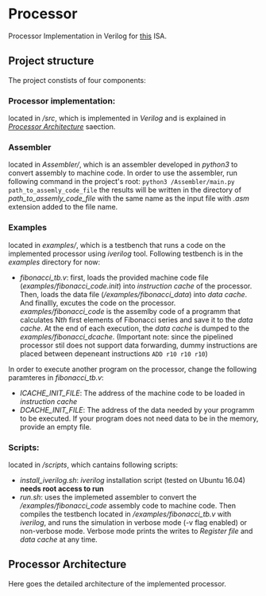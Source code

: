 # Processor
Processor Implementation in Verilog for [this](https://github.com/AliJahan/Processor/blob/master/Docs/ISA.pdf) ISA. 

## Project structure
 The project constists of four components:
### Processor implementation: 
located in */src*, which is implemented in *Verilog* and is explained in [*Processor Architecture*](#processor-architecture) saection.

### Assembler
located in *Assembler/*, which is an assembler developed in *python3* to convert assembly to machine code. 
In order to use the assembler, run following command in the project's root:
```python3 /Assembler/main.py path_to_assemly_code_file```
the results will be written in the directory of *path_to_assemly_code_file* with the same name as the input file with *.asm* extension added to the file name.

### Examples
located in *examples/*, which is a testbench that runs a code on the implemented processor using *iverilog* tool. Following testbench is in the *examples* directory for now:
 * *fibonacci_tb.v*: first, loads the provided machine code file (*examples/fibonacci_code.init*) into *instruction cache* of the processor. Then, loads the data file (*/examples/fibonacci_data*) into *data cache*. And finallly, excutes the code on the processor. *examples/fibonacci_code* is the assemlby code of a programm that calculates N*th* first elements of Fibonacci series and save it to the *data cache*. At the end of each execution, the *data cache* is dumped to the *examples/fibonacci_dcache*. (Important note: since the pipelined processor stil does not support data forwarding, dummy instructions are placed between depeneant instructions ```ADD r10 r10 r10```)
 
In order to execute another program on the processor, change the following paramteres in *fibonacci_tb.v*:
  * *ICACHE_INIT_FILE*: The address of the machine code to be loaded in *instruction cache*
  * *DCACHE_INIT_FILE*: The address of the data needed by your programm to be executed. If your program does not need data to be in the memory, provide an empty file.
  
### **Scripts:** 
located in */scripts*, which cantains following scripts:
 * *install_iverilog.sh*: *iverilog* installation script (tested on Ubuntu 16.04) **needs root access to run**
 * *run.sh*: uses the implemeted assembler to convert the */examples/fibonacci_code* assembly code to machine code. Then compiles the testbench located in */examples/fibonacci_tb.v* with *iverilog*, and runs the simulation in verbose mode (-v flag enabled) or non-verbose mode. Verbose mode prints the writes to *Register file* and *data cache* at any time.

## Processor Architecture
Here goes the detailed architecture of the implemented processor.
